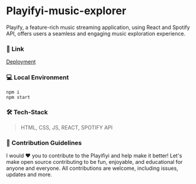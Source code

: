 # Playifyi-music-explorer
Playify, a feature-rich music streaming application, using React and Spotify API, offers users a seamless and engaging music exploration experience.



### 🔗 Link
[Deployment ](https://playifyi.netlify.app/)



### 💻 Local Environment
```
npm i
npm start
```


### 🛠️ Tech-Stack
> HTML, CSS, JS, REACT, SPOTIFY API


### 🚀 Contribution Guidelines
I would ❤️ you to contribute to the Playifiyi and help make it better! Let's make open source contributing to be fun, enjoyable, and educational for anyone and everyone. All contributions are welcome, including issues, updates and more.
